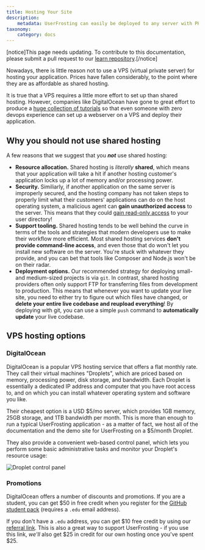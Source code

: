 ```yaml
---
title: Hosting Your Site
description:
    metadata: UserFrosting can easily be deployed to any server with PHP 7.1 or higher, a compatible database, and a webserver application (nginx, Apache, or IIS).
taxonomy:
    category: docs
---
```


[notice]This page needs updating. To contribute to this documentation, please submit a pull request to our [learn repository](https://github.com/userfrosting/learn/tree/master/pages).[/notice]

Nowadays, there is little reason not to use a VPS (virtual private server) for hosting your application. Prices have fallen considerably, to the point where they are as affordable as shared hosting.

It is true that a VPS requires a little more effort to set up than shared hosting. However, companies like DigitalOcean have gone to great effort to produce a [huge collection of tutorials](https://www.digitalocean.com/community/tutorials) so that even someone with zero devops experience can set up a webserver on a VPS and deploy their application.

## Why you should not use shared hosting

A few reasons that we suggest that you **_not_** use shared hosting:

- **Resource allocation.** Shared hosting is _literally_ **shared**, which means that your application will take a hit if another hosting customer's application locks up a lot of memory and/or processing power.
- **Security.** Similiarly, if another application on the same server is improperly secured, and the hosting company has not taken steps to properly limit what their customers' applications can do on the host operating system, a malicious agent can **gain unauthorized access** to the server. This means that they could [gain read-only access](http://resources.infosecinstitute.com/risks-on-a-shared-hosting-server/) to your user directory!
- **Support tooling.** Shared hosting tends to be well behind the curve in terms of the tools and strategies that modern developers use to make their workflow more efficient. Most shared hosting services **don't provide command-line access**, and even those that do won't let you install new software on the server. You're stuck with whatever they provide, and you can bet that tools like Composer and Node.js won't be on their radar.
- **Deployment options.** Our recommended strategy for deploying small- and medium-sized projects is via `git`. In contrast, shared hosting providers often only support FTP for transferring files from development to production. This means that whenever you want to update your live site, you need to either try to figure out which files have changed, or **delete your entire live codebase and reupload everything**! By deploying with git, you can use a simple `push` command to **automatically update** your live codebase.

## VPS hosting options

### DigitalOcean

DigitalOcean is a popular VPS hosting service that offers a flat monthly rate. They call their virtual machines "Droplets", which are priced based on memory, processing power, disk storage, and bandwidth. Each Droplet is essentially a dedicated IP address and computer that you have root access to, and on which you can install whatever operating system and software you like.

Their cheapest option is a USD $5/mo server, which provides 1GB memory, 25GB storage, and 1TB bandwidth per month. This is more than enough to run a typical UserFrosting application - as a matter of fact, we host all of the documentation and the demo site for UserFrosting on a $5/month Droplet.

They also provide a convenient web-based control panel, which lets you perform some basic administrative tasks and monitor your Droplet's resource usage:

![Droplet control panel](/images/droplet.png)

### Promotions

DigitalOcean offers a number of discounts and promotions. If you are a student, you can get $50 in free credit when you register for the [GitHub student pack](https://education.github.com/pack) (requires a `.edu` email address).

If you don't have a `.edu` address, you can get $10 free credit by using our [referral link](https://m.do.co/c/833058cf3824). This is also a great way to support UserFrosting - if you use this link, _we'll_ also get $25 in credit for our own hosting once you've spent $25.
